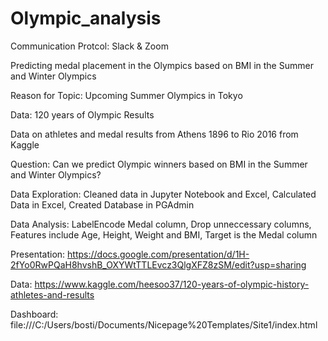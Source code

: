 # Olympic_analysis
Communication Protcol: Slack & Zoom

Predicting medal placement in the Olympics based on BMI in the Summer and Winter Olympics

Reason for Topic: Upcoming Summer Olympics in Tokyo

Data: 120 years of Olympic Results

Data on athletes and medal results from Athens 1896 to Rio 2016 from Kaggle

Question: Can we predict Olympic winners based on BMI in the Summer and Winter Olympics?

Data Exploration: Cleaned data in Jupyter Notebook and Excel, Calculated Data in Excel, Created Database in PGAdmin

Data Analysis: LabelEncode Medal column, Drop unneccessary columns, Features include Age, Height, Weight and BMI, Target is the Medal column

Presentation: https://docs.google.com/presentation/d/1H-2fYo0RwPQaH8hvshB_OXYWtTTLEvcz3QlgXFZ8zSM/edit?usp=sharing

Data: https://www.kaggle.com/heesoo37/120-years-of-olympic-history-athletes-and-results

Dashboard: file:///C:/Users/bosti/Documents/Nicepage%20Templates/Site1/index.html
